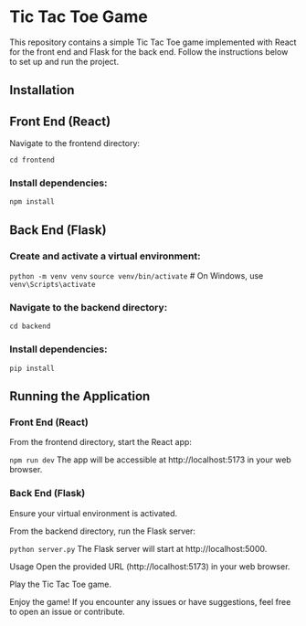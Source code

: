 # Tic Tac Toe Game
This repository contains a simple Tic Tac Toe game implemented with React for the front end and Flask for the back end. Follow the instructions below to set up and run the project.

## Installation
## Front End (React)

Navigate to the frontend directory:

`cd frontend`

### Install dependencies:

`npm install`

## Back End (Flask)
### Create and activate a virtual environment:

`python -m venv venv`
`source venv/bin/activate`   # On Windows, use `venv\Scripts\activate`

### Navigate to the backend directory:

`cd backend`

### Install dependencies:

`pip install`

## Running the Application
### Front End (React)
From the frontend directory, start the React app:

`npm run dev`
The app will be accessible at http://localhost:5173 in your web browser.

### Back End (Flask)
Ensure your virtual environment is activated.

From the backend directory, run the Flask server:

`python server.py`
The Flask server will start at http://localhost:5000.

Usage
Open the provided URL (http://localhost:5173) in your web browser.

Play the Tic Tac Toe game.

Enjoy the game! If you encounter any issues or have suggestions, feel free to open an issue or contribute.
